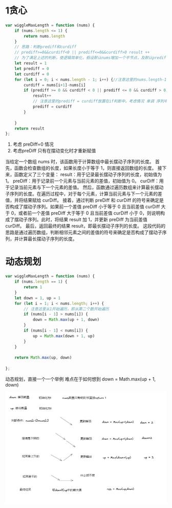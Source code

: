 
# 1贪心
```js
var wiggleMaxLength = function (nums) {
    if (nums.length <= 1) {
        return nums.length
    }
    // 思路：判断prediff和curdiff
    // prediff>=0&&curdiff<0 || prediff<=0&&curdiff>0 result ++
    // 为了满足上述的判断，使逻辑简单化，假设默认nums增加一个平节点，及默认prediff=0,默认的result = 1
    let result = 1
    let prediff = 0
    let curdiff = 0
    for (let i = 0; i < nums.length - 1; i++) {//注意这里的nums.length-1
        curdiff = nums[i+1]-nums[i]
        if (prediff >= 0 && curdiff < 0 || prediff <= 0 && curdiff > 0) {
            result++
            // 注意这里的prediff = curdiff放置在if判断中。考虑情况 单调 序列中存在平序列，prediff只在摆动变化时更新
            prediff = curdiff
        }

    }
    return result
};
```

1. 考虑 preDiff=0 情况
2. 考虑preDiff 只有在摆动变化时才重新赋值

当给定一个数组 nums 时，该函数用于计算数组中最长摆动子序列的长度。
首先，函数会检查数组的长度，如果长度小于等于 1，则直接返回数组的长度。
接下来，函数定义了三个变量：
result：用于记录最长摆动子序列的长度，初始值为 1。
preDiff：用于记录前一个元素与当前元素的差值，初始值为 0。
curDiff：用于记录当前元素与下一个元素的差值。
然后，函数通过遍历数组来计算最长摆动子序列的长度。在遍历过程中，对于每个元素，计算当前元素与下一个元素的差值，并将结果赋给 curDiff。
接着，通过判断 preDiff 和 curDiff 的符号来确定是否构成了摆动子序列。如果前一个差值 preDiff 小于等于 0 且当前差值 curDiff 大于 0，或者前一个差值 preDiff 大于等于 0 且当前差值 curDiff 小于 0，则说明构成了摆动子序列。此时，将结果 result 加 1，并更新 preDiff 为当前差值 curDiff。
最后，返回最终的结果 result，即最长摆动子序列的长度。
这段代码的思路是通过遍历数组，判断相邻元素之间的差值的符号来确定是否构成了摆动子序列，并计算最长摆动子序列的长度。

# 动态规划

``` js
var wiggleMaxLength = function (nums) {
    if (nums.length == 1) {
        return 1
    }
    let down = 1, up = 1
    for (let i = 1; i < nums.length; i++) {
        // 注意这里从1开始遍历，即从第二个数开始遍历
        if (nums[i - 1] > nums[i]) {
            down = Math.max(up + 1, down)
        }
        if (nums[i - 1] < nums[i]) {
            up = Math.max(down + 1, up)
        }
    }

    return Math.max(up, down)

}; 
```



动态规划，直接一个一个举例
难点在于如何想到 down = Math.max(up + 1, down)

![Alt text](image.png)